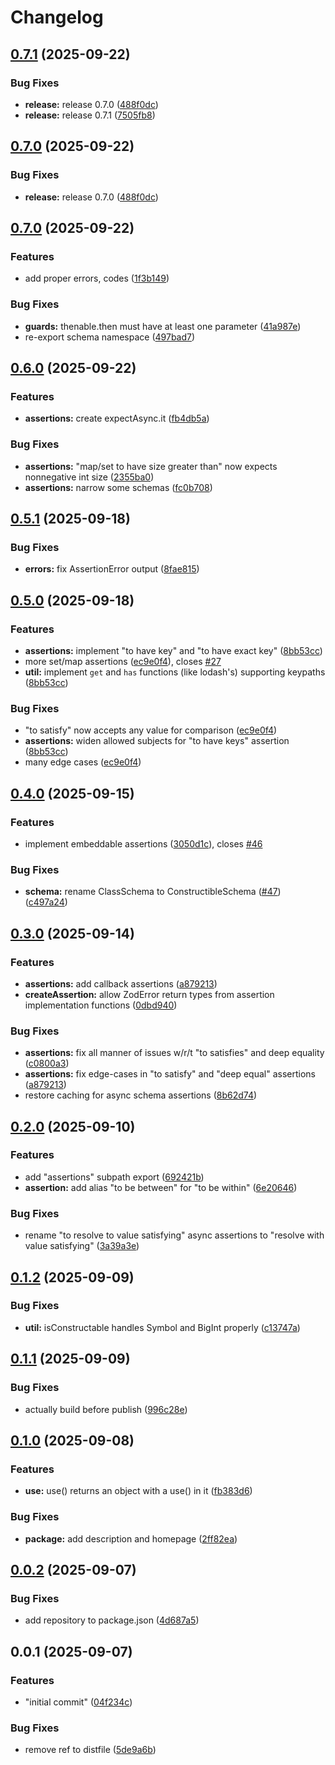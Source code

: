 # Changelog

## [0.7.1](https://github.com/boneskull/bupkis/compare/bupkis-v0.7.0...bupkis-v0.7.1) (2025-09-22)


### Bug Fixes

* **release:** release 0.7.0 ([488f0dc](https://github.com/boneskull/bupkis/commit/488f0dc6f74a8c83fd97ec6ea1bd937bf2df0032))
* **release:** release 0.7.1 ([7505fb8](https://github.com/boneskull/bupkis/commit/7505fb810a22d0f433af6403c9ff3fa492279884))

## [0.7.0](https://github.com/boneskull/bupkis/compare/bupkis-v0.7.0...bupkis-v0.7.0) (2025-09-22)


### Bug Fixes

* **release:** release 0.7.0 ([488f0dc](https://github.com/boneskull/bupkis/commit/488f0dc6f74a8c83fd97ec6ea1bd937bf2df0032))

## [0.7.0](https://github.com/boneskull/bupkis/compare/bupkis-v0.6.0...bupkis-v0.7.0) (2025-09-22)


### Features

* add proper errors, codes ([1f3b149](https://github.com/boneskull/bupkis/commit/1f3b149e1aa42f90469b96244224fe6736175c25))


### Bug Fixes

* **guards:** thenable.then must have at least one parameter ([41a987e](https://github.com/boneskull/bupkis/commit/41a987e5ec131b780124bf6459b900bf15643987))
* re-export schema namespace ([497bad7](https://github.com/boneskull/bupkis/commit/497bad7104b6ee5195f5c4d566837e8e34a1d744))

## [0.6.0](https://github.com/boneskull/bupkis/compare/bupkis-v0.5.1...bupkis-v0.6.0) (2025-09-22)


### Features

* **assertions:** create expectAsync.it ([fb4db5a](https://github.com/boneskull/bupkis/commit/fb4db5afc4d2ab6e0affc073ab03c670264a3bbd))


### Bug Fixes

* **assertions:** "map/set to have size greater than" now expects nonnegative int size ([2355ba0](https://github.com/boneskull/bupkis/commit/2355ba0494baeb5050024e6fadd8a28a900f5dcc))
* **assertions:** narrow some schemas ([fc0b708](https://github.com/boneskull/bupkis/commit/fc0b7086ba898a43f3c9558aff6ede30723e38c6))

## [0.5.1](https://github.com/boneskull/bupkis/compare/bupkis-v0.5.0...bupkis-v0.5.1) (2025-09-18)


### Bug Fixes

* **errors:** fix AssertionError output ([8fae815](https://github.com/boneskull/bupkis/commit/8fae81585121026b9869489f39ba8c5dfb834834))

## [0.5.0](https://github.com/boneskull/bupkis/compare/bupkis-v0.4.0...bupkis-v0.5.0) (2025-09-18)


### Features

* **assertions:** implement "to have key" and "to have exact key" ([8bb53cc](https://github.com/boneskull/bupkis/commit/8bb53cc6c6457b52f16f9057b1287005bc9a80df))
* more set/map assertions ([ec9e0f4](https://github.com/boneskull/bupkis/commit/ec9e0f46cd2ec0d0d097b54b3d0d9400fbb79c9d)), closes [#27](https://github.com/boneskull/bupkis/issues/27)
* **util:** implement `get` and `has` functions (like lodash's) supporting keypaths ([8bb53cc](https://github.com/boneskull/bupkis/commit/8bb53cc6c6457b52f16f9057b1287005bc9a80df))


### Bug Fixes

* "to satisfy" now accepts any value for comparison ([ec9e0f4](https://github.com/boneskull/bupkis/commit/ec9e0f46cd2ec0d0d097b54b3d0d9400fbb79c9d))
* **assertions:** widen allowed subjects for "to have keys" assertion ([8bb53cc](https://github.com/boneskull/bupkis/commit/8bb53cc6c6457b52f16f9057b1287005bc9a80df))
* many edge cases ([ec9e0f4](https://github.com/boneskull/bupkis/commit/ec9e0f46cd2ec0d0d097b54b3d0d9400fbb79c9d))

## [0.4.0](https://github.com/boneskull/bupkis/compare/bupkis-v0.3.0...bupkis-v0.4.0) (2025-09-15)


### Features

* implement embeddable assertions ([3050d1c](https://github.com/boneskull/bupkis/commit/3050d1c0d57048a840449935fd0dfead370b0f11)), closes [#46](https://github.com/boneskull/bupkis/issues/46)


### Bug Fixes

* **schema:** rename ClassSchema to ConstructibleSchema ([#47](https://github.com/boneskull/bupkis/issues/47)) ([c497a24](https://github.com/boneskull/bupkis/commit/c497a249ad6428a8a2082aadfd7796c1e7f8b82f))

## [0.3.0](https://github.com/boneskull/bupkis/compare/bupkis-v0.2.0...bupkis-v0.3.0) (2025-09-14)


### Features

* **assertions:** add callback assertions ([a879213](https://github.com/boneskull/bupkis/commit/a87921398e63583fe75e8085ea20bb4406d0dbdb))
* **createAssertion:** allow ZodError return types from assertion implementation functions ([0dbd940](https://github.com/boneskull/bupkis/commit/0dbd94028da4761f6c4842fd6411782b20925b82))


### Bug Fixes

* **assertions:** fix all manner of issues w/r/t "to satisfies" and deep equality ([c0800a3](https://github.com/boneskull/bupkis/commit/c0800a3523876ac6b1b3083325f2bb3dafed8bdc))
* **assertions:** fix edge-cases in "to satisfy" and "deep equal" assertions ([a879213](https://github.com/boneskull/bupkis/commit/a87921398e63583fe75e8085ea20bb4406d0dbdb))
* restore caching for async schema assertions ([8b62d74](https://github.com/boneskull/bupkis/commit/8b62d74db596155a1cf10e2da55dfe251b082589))

## [0.2.0](https://github.com/boneskull/bupkis/compare/bupkis-v0.1.2...bupkis-v0.2.0) (2025-09-10)


### Features

* add "assertions" subpath export ([692421b](https://github.com/boneskull/bupkis/commit/692421b5831a440fce0d0e9fe191a4aeba61a808))
* **assertion:** add alias "to be between" for "to be within" ([6e20646](https://github.com/boneskull/bupkis/commit/6e2064671b0b8e4ca35db55fd8ec90211956f303))


### Bug Fixes

* rename "to resolve to value satisfying" async assertions to "resolve with value satisfying" ([3a39a3e](https://github.com/boneskull/bupkis/commit/3a39a3e18ea2899f8c8ec8cbabdff9475dfbe41d))

## [0.1.2](https://github.com/boneskull/bupkis/compare/bupkis-v0.1.1...bupkis-v0.1.2) (2025-09-09)


### Bug Fixes

* **util:** isConstructable handles Symbol and BigInt properly ([c13747a](https://github.com/boneskull/bupkis/commit/c13747aa57b5806c38389c1d8347a2966cb17f22))

## [0.1.1](https://github.com/boneskull/bupkis/compare/bupkis-v0.1.0...bupkis-v0.1.1) (2025-09-09)


### Bug Fixes

* actually build before publish ([996c28e](https://github.com/boneskull/bupkis/commit/996c28e223ce488d07ea0b7633829ff25d510be3))

## [0.1.0](https://github.com/boneskull/bupkis/compare/bupkis-v0.0.2...bupkis-v0.1.0) (2025-09-08)


### Features

* **use:** use() returns an object with a use() in it ([fb383d6](https://github.com/boneskull/bupkis/commit/fb383d6fb2f541085d2300664fe73b25c6249e42))


### Bug Fixes

* **package:** add description and homepage ([2ff82ea](https://github.com/boneskull/bupkis/commit/2ff82ea715280098f59612ba32da808308aced0e))

## [0.0.2](https://github.com/boneskull/bupkis/compare/bupkis-v0.0.1...bupkis-v0.0.2) (2025-09-07)


### Bug Fixes

* add repository to package.json ([4d687a5](https://github.com/boneskull/bupkis/commit/4d687a54c4fb34331508011df14fcfd966bf7ad3))

## 0.0.1 (2025-09-07)


### Features

* "initial commit" ([04f234c](https://github.com/boneskull/bupkis/commit/04f234c8f8cea4cef5bae0dc7ccb692eb91d8748))


### Bug Fixes

* remove ref to distfile ([5de9a6b](https://github.com/boneskull/bupkis/commit/5de9a6b6f7bebe3f8898eecc3ae2212e183c3a16))
